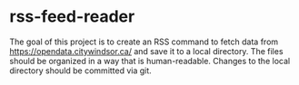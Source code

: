 # rss-feed-reader

The goal of this project is to create an RSS command to fetch data from https://opendata.citywindsor.ca/ and save it to a local directory. The files should be organized in a way that is human-readable. Changes to the local directory should be committed via git.